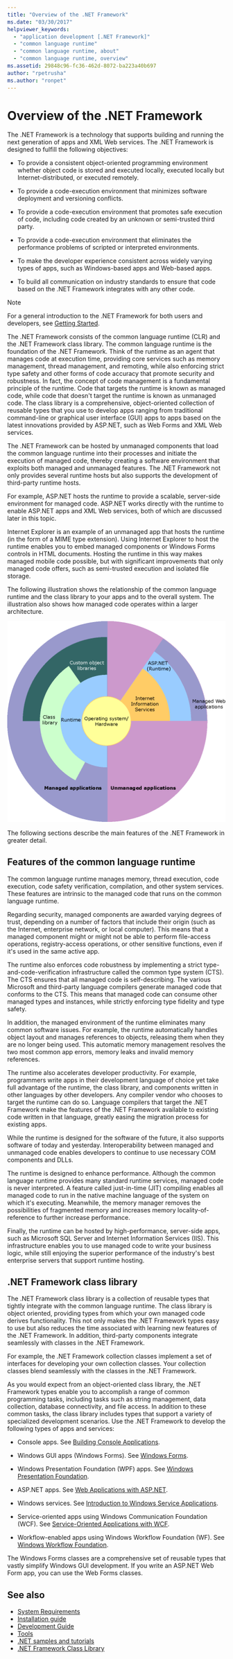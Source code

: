 ```yaml
---
title: "Overview of the .NET Framework"
ms.date: "03/30/2017"
helpviewer_keywords: 
  - "application development [.NET Framework]"
  - "common language runtime"
  - "common language runtime, about"
  - "common language runtime, overview"
ms.assetid: 29848c96-fc36-462d-8072-ba223a40b697
author: "rpetrusha"
ms.author: "ronpet"
---
```


# Overview of the .NET Framework

The .NET Framework is a technology that supports building and running the next generation of apps and XML Web services. The .NET Framework is designed to fulfill the following objectives:

- To provide a consistent object-oriented programming environment whether object code is stored and executed locally, executed locally but Internet-distributed, or executed remotely.

- To provide a code-execution environment that minimizes software deployment and versioning conflicts.

- To provide a code-execution environment that promotes safe execution of code, including code created by an unknown or semi-trusted third party.

- To provide a code-execution environment that eliminates the performance problems of scripted or interpreted environments.

- To make the developer experience consistent across widely varying types of apps, such as Windows-based apps and Web-based apps.

- To build all communication on industry standards to ensure that code based on the .NET Framework integrates with any other code.

> [!NOTE]
> For a general introduction to the .NET Framework for both users and developers, see [Getting Started](../../../docs/framework/get-started/index.md).

The .NET Framework consists of the common language runtime (CLR) and the .NET Framework class library. The common language runtime is the foundation of the .NET Framework. Think of the runtime as an agent that manages code at execution time, providing core services such as memory management, thread management, and remoting, while also enforcing strict type safety and other forms of code accuracy that promote security and robustness. In fact, the concept of code management is a fundamental principle of the runtime. Code that targets the runtime is known as managed code, while code that doesn't target the runtime is known as unmanaged code. The class library is a comprehensive, object-oriented collection of reusable types that you use to develop apps ranging from traditional command-line or graphical user interface (GUI) apps to apps based on the latest innovations provided by ASP.NET, such as Web Forms and XML Web services.

The .NET Framework can be hosted by unmanaged components that load the common language runtime into their processes and initiate the execution of managed code, thereby creating a software environment that exploits both managed and unmanaged features. The .NET Framework not only provides several runtime hosts but also supports the development of third-party runtime hosts.

For example, ASP.NET hosts the runtime to provide a scalable, server-side environment for managed code. ASP.NET works directly with the runtime to enable ASP.NET apps and XML Web services, both of which are discussed later in this topic.

Internet Explorer is an example of an unmanaged app that hosts the runtime (in the form of a MIME type extension). Using Internet Explorer to host the runtime enables you to embed managed components or Windows Forms controls in HTML documents. Hosting the runtime in this way makes managed mobile code possible, but with significant improvements that only managed code offers, such as semi-trusted execution and isolated file storage.

The following illustration shows the relationship of the common language runtime and the class library to your apps and to the overall system. The illustration also shows how managed code operates within a larger architecture.

![Managed code within a larger architecture](./media/overview/language-runtime-class-library-relationship.gif ".NET Framework in context")

The following sections describe the main features of the .NET Framework in greater detail.

## Features of the common language runtime

The common language runtime manages memory, thread execution, code execution, code safety verification, compilation, and other system services. These features are intrinsic to the managed code that runs on the common language runtime.

Regarding security, managed components are awarded varying degrees of trust, depending on a number of factors that include their origin (such as the Internet, enterprise network, or local computer). This means that a managed component might or might not be able to perform file-access operations, registry-access operations, or other sensitive functions, even if it's used in the same active app.

The runtime also enforces code robustness by implementing a strict type-and-code-verification infrastructure called the common type system (CTS). The CTS ensures that all managed code is self-describing. The various Microsoft and third-party language compilers generate managed code that conforms to the CTS. This means that managed code can consume other managed types and instances, while strictly enforcing type fidelity and type safety.

In addition, the managed environment of the runtime eliminates many common software issues. For example, the runtime automatically handles object layout and manages references to objects, releasing them when they are no longer being used. This automatic memory management resolves the two most common app errors, memory leaks and invalid memory references.

The runtime also accelerates developer productivity. For example, programmers write apps in their development language of choice yet take full advantage of the runtime, the class library, and components written in other languages by other developers. Any compiler vendor who chooses to target the runtime can do so. Language compilers that target the .NET Framework make the features of the .NET Framework available to existing code written in that language, greatly easing the migration process for existing apps.

While the runtime is designed for the software of the future, it also supports software of today and yesterday. Interoperability between managed and unmanaged code enables developers to continue to use necessary COM components and DLLs.

The runtime is designed to enhance performance. Although the common language runtime provides many standard runtime services, managed code is never interpreted. A feature called just-in-time (JIT) compiling enables all managed code to run in the native machine language of the system on which it's executing. Meanwhile, the memory manager removes the possibilities of fragmented memory and increases memory locality-of-reference to further increase performance.

Finally, the runtime can be hosted by high-performance, server-side apps, such as Microsoft SQL Server and Internet Information Services (IIS). This infrastructure enables you to use managed code to write your business logic, while still enjoying the superior performance of the industry's best enterprise servers that support runtime hosting.

## .NET Framework class library

The .NET Framework class library is a collection of reusable types that tightly integrate with the common language runtime. The class library is object oriented, providing types from which your own managed code derives functionality. This not only makes the .NET Framework types easy to use but also reduces the time associated with learning new features of the .NET Framework. In addition, third-party components integrate seamlessly with classes in the .NET Framework.

For example, the .NET Framework collection classes implement a set of interfaces for developing your own collection classes. Your collection classes blend seamlessly with the classes in the .NET Framework.

As you would expect from an object-oriented class library, the .NET Framework types enable you to accomplish a range of common programming tasks, including tasks such as string management, data collection, database connectivity, and file access. In addition to these common tasks, the class library includes types that support a variety of specialized development scenarios. Use the .NET Framework to develop the following types of apps and services:

- Console apps. See [Building Console Applications](../../../docs/standard/building-console-apps.md).

- Windows GUI apps (Windows Forms). See [Windows Forms](../../../docs/framework/winforms/index.md).

- Windows Presentation Foundation (WPF) apps. See [Windows Presentation Foundation](../../../docs/framework/wpf/index.md).

- ASP.NET apps. See [Web Applications with ASP.NET](../../../docs/framework/develop-web-apps-with-aspnet.md).

- Windows services. See [Introduction to Windows Service Applications](../../../docs/framework/windows-services/introduction-to-windows-service-applications.md).

- Service-oriented apps using Windows Communication Foundation (WCF). See [Service-Oriented Applications with WCF](../../../docs/framework/wcf/index.md).

- Workflow-enabled apps using Windows Workflow Foundation (WF). See [Windows Workflow Foundation](../windows-workflow-foundation/index.md).

The Windows Forms classes are a comprehensive set of reusable types that vastly simplify Windows GUI development. If you write an ASP.NET Web Form app, you can use the Web Forms classes.

## See also

- [System Requirements](../../../docs/framework/get-started/system-requirements.md)
- [Installation guide](../../../docs/framework/install/index.md)
- [Development Guide](../../../docs/framework/development-guide.md)
- [Tools](../../../docs/framework/tools/index.md)
- [.NET samples and tutorials](../../samples-and-tutorials/index.md)
- [.NET Framework Class Library](https://go.microsoft.com/fwlink/?LinkID=227195)
